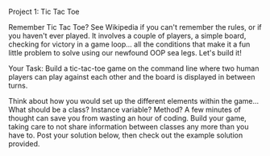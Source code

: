 Project 1: Tic Tac Toe

Remember Tic Tac Toe? See Wikipedia if you can't remember the rules, or if you haven't ever played. It involves a couple of players, a simple board, checking for victory in a game loop... all the conditions that make it a fun little problem to solve using our newfound OOP sea legs. Let's build it!

Your Task:
Build a tic-tac-toe game on the command line where two human players can play against each other and the board is displayed in between turns.

Think about how you would set up the different elements within the game... What should be a class? Instance variable? Method? A few minutes of thought can save you from wasting an hour of coding.
Build your game, taking care to not share information between classes any more than you have to.
Post your solution below, then check out the example solution provided.